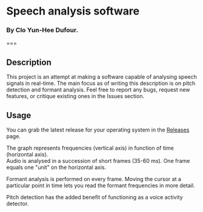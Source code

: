 # Speech analysis software
### By Clo Yun-Hee Dufour.

===

## Description

This project is an attempt at making a software capable of analysing speech signals in real-time.
The main focus as of writing this description is on pitch detection and formant analysis.
Feel free to report any bugs, request new features, or critique existing ones in the Issues section.

## Usage

You can grab the latest release for your operating system in the [Releases](https://github.com/ichi-rika/speech-analysis/releases) page.

The graph represents frequencies (vertical axis) in function of time (horizontal axis).  
Audio is analysed in a succession of short frames (35-60 ms). One frame equals one "unit" on the horizontal axis.  

Formant analysis is performed on every frame. Moving the cursor at a particular point in time lets you read the formant frequencies in more detail.  

Pitch detection has the added benefit of functioning as a voice activity detector.  
